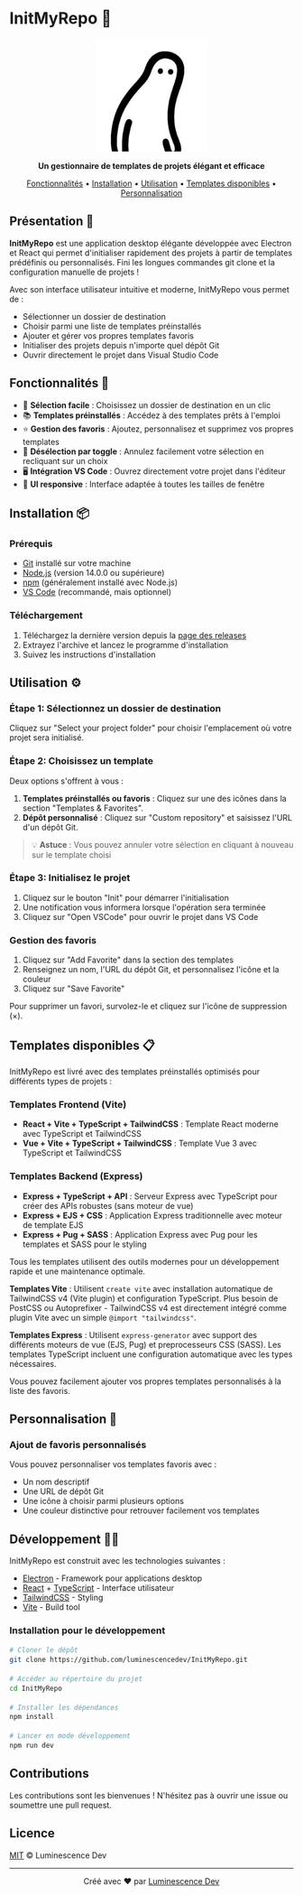 # InitMyRepo 🚀

<div align="center">
  <img src="luminescence_icon.png" alt="InitMyRepo Logo" width="200" height="auto"/>
  <br>
  <p>
    <strong>Un gestionnaire de templates de projets élégant et efficace</strong>
  </p>
  <p>
    <a href="#fonctionnalités-">Fonctionnalités</a> •
    <a href="#installation-">Installation</a> •
    <a href="#utilisation-%EF%B8%8F">Utilisation</a> •
    <a href="#templates-disponibles-">Templates disponibles</a> •
    <a href="#personnalisation-">Personnalisation</a>
  </p>
</div>

## Présentation 📝

**InitMyRepo** est une application desktop élégante développée avec Electron et React qui permet d'initialiser rapidement des projets à partir de templates prédéfinis ou personnalisés. Fini les longues commandes git clone et la configuration manuelle de projets !

Avec son interface utilisateur intuitive et moderne, InitMyRepo vous permet de :

- Sélectionner un dossier de destination
- Choisir parmi une liste de templates préinstallés
- Ajouter et gérer vos propres templates favoris
- Initialiser des projets depuis n'importe quel dépôt Git
- Ouvrir directement le projet dans Visual Studio Code

## Fonctionnalités 🌟

- 🎯 **Sélection facile** : Choisissez un dossier de destination en un clic
- 📚 **Templates préinstallés** : Accédez à des templates prêts à l'emploi
- ⭐ **Gestion des favoris** : Ajoutez, personnalisez et supprimez vos propres templates
- 🔄 **Désélection par toggle** : Annulez facilement votre sélection en recliquant sur un choix
- 🖥️ **Intégration VS Code** : Ouvrez directement votre projet dans l'éditeur
- 🎨 **UI responsive** : Interface adaptée à toutes les tailles de fenêtre

## Installation 📦

### Prérequis

- [Git](https://git-scm.com/) installé sur votre machine
- [Node.js](https://nodejs.org/) (version 14.0.0 ou supérieure)
- [npm](https://www.npmjs.com/) (généralement installé avec Node.js)
- [VS Code](https://code.visualstudio.com/) (recommandé, mais optionnel)

### Téléchargement

1. Téléchargez la dernière version depuis la [page des releases](https://github.com/luminescencedev/InitMyRepo/releases)
2. Extrayez l'archive et lancez le programme d'installation
3. Suivez les instructions d'installation

## Utilisation ⚙️

### Étape 1: Sélectionnez un dossier de destination

Cliquez sur "Select your project folder" pour choisir l'emplacement où votre projet sera initialisé.

### Étape 2: Choisissez un template

Deux options s'offrent à vous :

1. **Templates préinstallés ou favoris** : Cliquez sur une des icônes dans la section "Templates & Favorites".
2. **Dépôt personnalisé** : Cliquez sur "Custom repository" et saisissez l'URL d'un dépôt Git.

> 💡 **Astuce** : Vous pouvez annuler votre sélection en cliquant à nouveau sur le template choisi

### Étape 3: Initialisez le projet

1. Cliquez sur le bouton "Init" pour démarrer l'initialisation
2. Une notification vous informera lorsque l'opération sera terminée
3. Cliquez sur "Open VSCode" pour ouvrir le projet dans VS Code

### Gestion des favoris

1. Cliquez sur "Add Favorite" dans la section des templates
2. Renseignez un nom, l'URL du dépôt Git, et personnalisez l'icône et la couleur
3. Cliquez sur "Save Favorite"

Pour supprimer un favori, survolez-le et cliquez sur l'icône de suppression (×).

## Templates disponibles 📋

InitMyRepo est livré avec des templates préinstallés optimisés pour différents types de projets :

### Templates Frontend (Vite)

- **React + Vite + TypeScript + TailwindCSS** : Template React moderne avec TypeScript et TailwindCSS
- **Vue + Vite + TypeScript + TailwindCSS** : Template Vue 3 avec TypeScript et TailwindCSS

### Templates Backend (Express)

- **Express + TypeScript + API** : Serveur Express avec TypeScript pour créer des APIs robustes (sans moteur de vue)
- **Express + EJS + CSS** : Application Express traditionnelle avec moteur de template EJS
- **Express + Pug + SASS** : Application Express avec Pug pour les templates et SASS pour le styling

Tous les templates utilisent des outils modernes pour un développement rapide et une maintenance optimale.

**Templates Vite** : Utilisent `create vite` avec installation automatique de TailwindCSS v4 (Vite plugin) et configuration TypeScript. Plus besoin de PostCSS ou Autoprefixer - TailwindCSS v4 est directement intégré comme plugin Vite avec un simple `@import "tailwindcss"`.

**Templates Express** : Utilisent `express-generator` avec support des différents moteurs de vue (EJS, Pug) et preprocesseurs CSS (SASS). Les templates TypeScript incluent une configuration automatique avec les types nécessaires.

Vous pouvez facilement ajouter vos propres templates personnalisés à la liste des favoris.

## Personnalisation 🎨

### Ajout de favoris personnalisés

Vous pouvez personnaliser vos templates favoris avec :

- Un nom descriptif
- Une URL de dépôt Git
- Une icône à choisir parmi plusieurs options
- Une couleur distinctive pour retrouver facilement vos templates

## Développement 👨‍💻

InitMyRepo est construit avec les technologies suivantes :

- [Electron](https://www.electronjs.org/) - Framework pour applications desktop
- [React](https://reactjs.org/) + [TypeScript](https://www.typescriptlang.org/) - Interface utilisateur
- [TailwindCSS](https://tailwindcss.com/) - Styling
- [Vite](https://vitejs.dev/) - Build tool

### Installation pour le développement

```bash
# Cloner le dépôt
git clone https://github.com/luminescencedev/InitMyRepo.git

# Accéder au répertoire du projet
cd InitMyRepo

# Installer les dépendances
npm install

# Lancer en mode développement
npm run dev
```

## Contributions

Les contributions sont les bienvenues ! N'hésitez pas à ouvrir une issue ou soumettre une pull request.

## Licence

[MIT](LICENSE) © Luminescence Dev

---

<div align="center">
  <p>Créé avec ❤️ par <a href="https://github.com/luminescencedev">Luminescence Dev</a></p>
</div>
